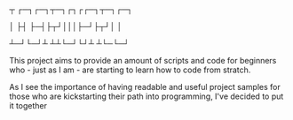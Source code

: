 
┬  ┌─┐┌─┐┬─┐┌┐┌┌─┐┬─┐┌─┐

│  ├┤ ├─┤├┬┘│││├─┘├┬┘│ │

┴─┘└─┘┴ ┴┴└─┘└┘┴  ┴└─└─┘


This project aims to provide an amount of scripts and code for beginners who - just as I am - are starting to learn how to code from stratch.

As I see the importance of having readable and useful project samples for those who are kickstarting their path into programming, I've decided to put it together
